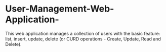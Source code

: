 # User-Management-Web-Application-
 This web application manages a collection of users with the basic feature: list, insert, update, delete (or CURD operations - Create, Update, Read and Delete).
